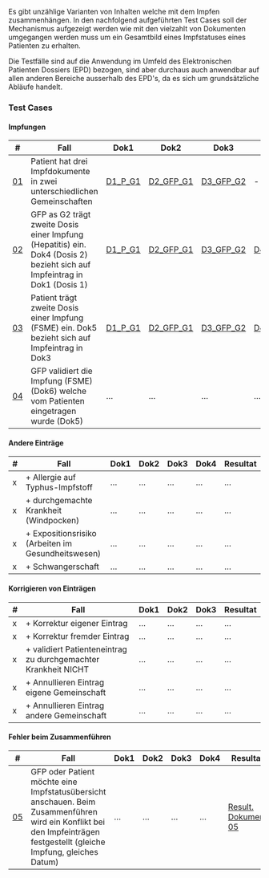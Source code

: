 Es gibt unzählige Varianten von Inhalten welche mit dem Impfen zusammenhängen. In den nachfolgend aufgeführten Test Cases soll der Mechanismus aufgezeigt werden wie mit den vielzahlt von Dokumenten umgegangen werden muss um ein Gesamtbild eines Impfstatuses eines Patienten zu erhalten.

Die Testfälle sind auf die Anwendung im Umfeld des Elektronischen Patienten Dossiers (EPD) bezogen, sind aber durchaus auch anwendbar auf allen anderen Bereiche ausserhalb des EPD's, da es sich um grundsätzliche Abläufe handelt.


### Test Cases 

#### Impfungen

|#|Fall|Dok1|Dok2|Dok3|Dok4|Dok5|Dok6|Resultat|
|-|----|----|----|----|----|----|---|---|
|[01](TC_A01.html)|Patient hat drei Impfdokumente in zwei unterschiedlichen Gemeinschaften|[D1_P_G1](Bundle-D1-P-G1.json)|[D2_GFP_G1](Bundle-D2-GFP-G1.json)|[D3_GFP_G2](Bundle-D3-GFP-G2.json)|-|-|-|[Result. Dokument 01](Bundle-RD01.json)|
|[02](TC_02.html)|GFP as G2 trägt zweite Dosis einer Impfung (Hepatitis) ein. Dok4 (Dosis 2) bezieht sich auf Impfeintrag in Dok1 (Dosis 1)|[D1_P_G1](Bundle-D1-P-G1.json)|[D2_GFP_G1](Bundle-D2-GFP-G1.json)|[D3_GFP_G2](Bundle-D3-GFP-G2.json)|[D4_GFP_G2](Bundle-D4-GFP-G2.json)|-|-|[Result. Dokument 02](Bundle-RD02.json)|
|[03](TC_03.html)|Patient trägt zweite Dosis einer Impfung (FSME) ein. Dok5 bezieht sich auf Impfeintrag in Dok3|[D1_P_G1](Bundle-D1-P-G1.json)|[D2_GFP_G1](Bundle-D2-GFP-G1.json)|[D3_GFP_G2](Bundle-D3-GFP-G2.json)|[D4_GFP_G2](Bundle-D4-GFP-G2.json) |[D5_P_G1](Bundle-D5-P-G1.json)|-|[Result. Dokument 03](Bundle-RD03.json)|
|[04](TC_04.html)|GFP validiert die Impfung (FSME)(Dok6) welche vom Patienten eingetragen wurde (Dok5)|…|…|…|…|[D5_P_G1](Bundle-D5-P-G1.json)|[D6_GFP_G1](Bundle-D6-GFP-G1.json)|[Result. Dokument 04](Bundle-RD04.json)|



#### Andere Einträge

|#|Fall|Dok1|Dok2|Dok3|Dok4|Resultat|
|-|----|----|----|----|----|---|
|x|+ Allergie auf Typhus-Impfstoff|…|…|…|…|…|
|x|+ durchgemachte Krankheit (Windpocken)|…|…|…|…|…|
|x|+ Expositionsrisiko (Arbeiten im Gesundheitswesen)|…|…|…|…|…|
|x|+ Schwangerschaft|…|…|…|…|…|


#### Korrigieren von Einträgen

|#|Fall|Dok1|Dok2|Dok3|Resultat|
|-|----|----|----|----|---|
|x|+ Korrektur eigener Eintrag|…|…|…|…|
|x|+ Korrektur fremder Eintrag|…|…|…|…|
|x|+ validiert Patienteneintrag zu durchgemachter Krankheit NICHT|…|…|…|…|
|x|+ Annullieren Eintrag eigene Gemeinschaft|…|…|…|…|
|x|+ Annullieren Eintrag andere Gemeinschaft|…|…|…|…|


#### Fehler beim Zusammenführen

|#|Fall|Dok1|Dok2|Dok3|Dok4|Resultat|
|-|----|----|----|----|----|---|
|[05](TC_05.html)|GFP oder Patient möchte eine Impfstatusübersicht anschauen. Beim Zusammenführen wird ein Konflikt bei den Impfeinträgen festgestellt (gleiche Impfung, gleiches Datum)|…|…|…|…|[Result. Dokument 05](Bundle-RD05.json)|

